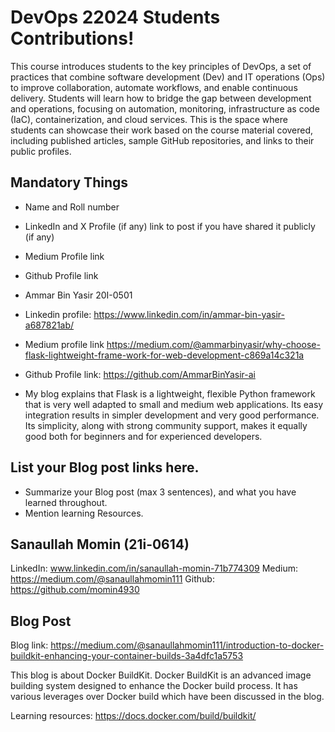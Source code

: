 # DevOps 22024 Students Contributions! 

This course introduces students to the key principles of DevOps, a set of practices that combine software development (Dev) and IT operations (Ops) to improve collaboration, automate workflows, and enable continuous delivery. Students will learn how to bridge the gap between development and operations, focusing on automation, monitoring, infrastructure as code (IaC), containerization, and cloud services. This is the space where students can showcase their work based on the course material covered, including published articles, sample GitHub repositories, and links to their public profiles.

## Mandatory Things
- Name and Roll number
- LinkedIn and X Profile (if any) link to post if you have shared it publicly (if any)
- Medium Profile link
- Github Profile link

- Ammar Bin Yasir 20I-0501
- Linkedin profile: https://www.linkedin.com/in/ammar-bin-yasir-a687821ab/
- Medium profile link https://medium.com/@ammarbinyasir/why-choose-flask-lightweight-frame-work-for-web-development-c869a14c321a
- Github Profile link: https://github.com/AmmarBinYasir-ai
- My blog explains that Flask is a lightweight, flexible Python framework that is very well adapted to small and medium web applications. Its easy integration results in simpler development and very good performance. Its simplicity, along with strong community support, makes it equally good both for beginners and for experienced developers.

## List your Blog post links here.
- Summarize your Blog post (max 3 sentences), and what you have learned throughout.
- Mention learning Resources. 

## Sanaullah Momin (21i-0614)

LinkedIn: www.linkedin.com/in/sanaullah-momin-71b774309
Medium: https://medium.com/@sanaullahmomin111
Github: https://github.com/momin4930

## Blog Post
Blog link: https://medium.com/@sanaullahmomin111/introduction-to-docker-buildkit-enhancing-your-container-builds-3a4dfc1a5753

This blog is about Docker BuildKit. Docker BuildKit is an advanced image building system designed to enhance the Docker build process. It has various leverages over Docker build which have been discussed in the blog.

Learning resources: https://docs.docker.com/build/buildkit/

